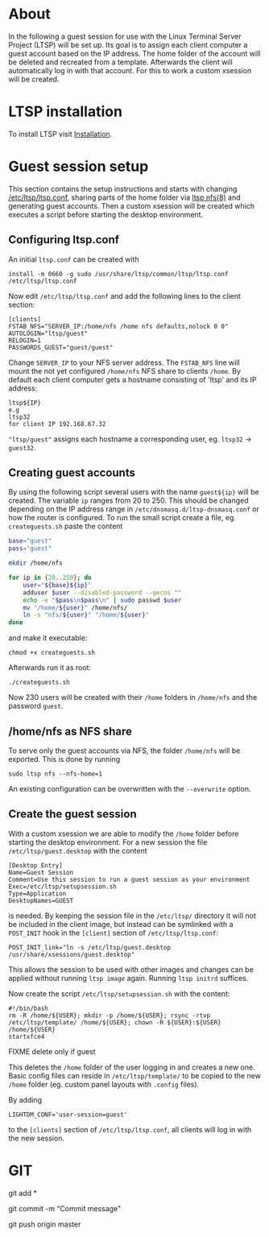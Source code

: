 # About
In the following a guest session for use with the Linux Terminal Server Project (LTSP) will be set up. Its goal is to assign each client computer a guest account based on the IP address. The home folder of the account will be deleted and recreated from a template. Afterwards the client will automatically log in with that account. For this to work a custom xsession will be created.

# LTSP installation
To install LTSP visit [Installation](https://github.com/ltsp/ltsp/wiki/installation).

# Guest session setup
This section contains the setup instructions and starts with changing [/etc/ltsp/ltsp.conf](https://github.com/ltsp/ltsp/blob/master/docs/ltsp.conf.5.md), sharing parts of the home folder via [ltsp nfs(8)](https://github.com/ltsp/ltsp/blob/master/docs/ltsp-nfs.8.md)
 and generating guest accounts. Then a custom xsession will be created which executes a script before starting the desktop environment.
 
## Configuring ltsp.conf
An initial `ltsp.conf` can be created with
```text
install -m 0660 -g sudo /usr/share/ltsp/common/ltsp/ltsp.conf /etc/ltsp/ltsp.conf
```

Now edit `/etc/ltsp/ltsp.conf` and add the following lines to the client section:

```text
[clients]
FSTAB_NFS="SERVER_IP:/home/nfs /home nfs defaults,nolock 0 0"
AUTOLOGIN="ltsp/guest"
RELOGIN=1
PASSWORDS_GUEST="guest/guest"
```

Change `SERVER_IP` to your NFS server address. The `FSTAB_NFS` line will mount the not yet configured `/home/nfs` NFS share to clients `/home`. By default each client computer gets a hostname consisting of 'ltsp' and its IP address:
```text
ltsp${IP}
e.g
ltsp32
for client IP 192.168.67.32
``` 

`"ltsp/guest"` assigns each hostname a corresponding user, eg. `ltsp32` -> `guest32`.


## Creating guest accounts
By using the following script several users with the name `guest${ip}` will be created. The variable `ip` ranges from 20 to 250. This should be changed depending on the IP address range in `/etc/dnsmasq.d/ltsp-dnsmasq.conf` or how the router is configured.
To run the small script create a file, eg. `createguests.sh` paste the content 

```bash
base="guest"
pass="guest"

mkdir /home/nfs

for ip in {20..250}; do
    user="${base}${ip}"
    adduser $user --disabled-password --gecos ""
    echo -e "$pass\n$pass\n" | sudo passwd $user
    mv "/home/${user}" /home/nfs/
    ln -s "nfs/${user}" "/home/${user}"
done
```

and make it executable:
```text
chmod +x createguests.sh
```

Afterwards run it as root:
```text
./createguests.sh
```

Now 230 users will be created with their `/home` folders in `/home/nfs` and the password `guest`.


## /home/nfs as NFS share
To serve only the guest accounts via NFS, the folder `/home/nfs` will be exported. This is done by running
```text
sudo ltsp nfs --nfs-home=1
```
An existing configuration can be overwritten with the `--overwrite` option.


## Create the guest session
With a custom xsession we are able to modify the `/home` folder before starting the desktop environment. For a new session the file `/etc/ltsp/guest.desktop` with the content
```text
[Desktop Entry]
Name=Guest Session
Comment=Use this session to run a guest session as your environment
Exec=/etc/ltsp/setupsession.sh
Type=Application
DesktopNames=GUEST
```

is needed. By keeping the session file in the `/etc/ltsp/` directory it will not be included in the client image, but instead can be symlinked with a `POST_INIT` hook in the `[client]` section of `/etc/ltsp/ltsp.conf`:
```
POST_INIT_link="ln -s /etc/ltsp/guest.desktop /usr/share/xsessions/guest.desktop"
```
This allows the session to be used with other images and changes can be applied without running `ltsp image` again. Running `ltsp initrd` suffices.

Now create the script `/etc/ltsp/setupsession.sh` with the content:
```text
#!/bin/bash
rm -R /home/${USER}; mkdir -p /home/${USER}; rsync -rtvp /etc/ltsp/template/ /home/${USER}; chown -R ${USER}:${USER} /home/${USER}
startxfce4
```

FIXME delete only if guest

This deletes the `/home` folder of the user logging in and creates a new one. Basic config files can reside in `/etc/ltsp/template/` to be copied to the new `/home` folder (eg. custom panel layouts with `.config` files).

By adding 
```text
LIGHTDM_CONF='user-session=guest'
```

to the `[clients]` section of `/etc/ltsp/ltsp.conf`, all clients will log in with the new session.


# GIT
git add *

git commit -m “Commit message”

git push origin master
